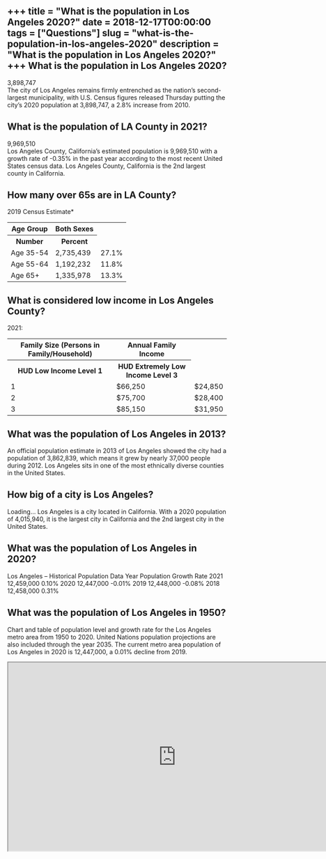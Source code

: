 +++
title = "What is the population in Los Angeles 2020?"
date = 2018-12-17T00:00:00
tags = ["Questions"]
slug = "what-is-the-population-in-los-angeles-2020"
description = "What is the population in Los Angeles 2020?"
+++
What is the population in Los Angeles 2020?
-------------------------------------------

3,898,747  
The city of Los Angeles remains firmly entrenched as the nation’s second-largest municipality, with U.S. Census figures released Thursday putting the city’s 2020 population at 3,898,747, a 2.8% increase from 2010.

What is the population of LA County in 2021?
--------------------------------------------

9,969,510  
Los Angeles County, California’s estimated population is 9,969,510 with a growth rate of -0.35% in the past year according to the most recent United States census data. Los Angeles County, California is the 2nd largest county in California.

How many over 65s are in LA County?
-----------------------------------

2019 Census Estimate\*

<table><tr><th>Age Group</th><th>Both Sexes</th></tr><tr><th>Number</th><th>Percent</th></tr><tr><td>Age 35-54</td><td>2,735,439</td><td>27.1%</td></tr><tr><td>Age 55-64</td><td>1,192,232</td><td>11.8%</td></tr><tr><td>Age 65+</td><td>1,335,978</td><td>13.3%</td></tr></table>

What is considered low income in Los Angeles County?
----------------------------------------------------

2021:

<table><tr><th>Family Size (Persons in Family/Household)</th><th>Annual Family Income</th></tr><tr><th>HUD Low Income Level 1</th><th>HUD Extremely Low Income Level 3</th></tr><tr><td>1</td><td>$66,250</td><td>$24,850</td></tr><tr><td>2</td><td>$75,700</td><td>$28,400</td></tr><tr><td>3</td><td>$85,150</td><td>$31,950</td></tr></table>

What was the population of Los Angeles in 2013?
-----------------------------------------------

An official population estimate in 2013 of Los Angeles showed the city had a population of 3,862,839, which means it grew by nearly 37,000 people during 2012. Los Angeles sits in one of the most ethnically diverse counties in the United States.

How big of a city is Los Angeles?
---------------------------------

Loading… Los Angeles is a city located in California. With a 2020 population of 4,015,940, it is the largest city in California and the 2nd largest city in the United States.

What was the population of Los Angeles in 2020?
-----------------------------------------------

Los Angeles – Historical Population Data Year Population Growth Rate 2021 12,459,000 0.10% 2020 12,447,000 -0.01% 2019 12,448,000 -0.08% 2018 12,458,000 0.31%

What was the population of Los Angeles in 1950?
-----------------------------------------------

Chart and table of population level and growth rate for the Los Angeles metro area from 1950 to 2020. United Nations population projections are also included through the year 2035. The current metro area population of Los Angeles in 2020 is 12,447,000, a 0.01% decline from 2019.

<iframe allow="accelerometer; autoplay; clipboard-write; encrypted-media; gyroscope; picture-in-picture" allowfullscreen="" class="__youtube_prefs__  epyt-is-override  no-lazyload" data-no-lazy="1" data-origheight="433" data-origwidth="770" data-skipgform_ajax_framebjll="" height="433" id="_ytid_69036" loading="lazy" src="https://www.youtube.com/embed/t3FuTWbCr6M?enablejsapi=1&autoplay=0&cc_load_policy=0&cc_lang_pref=&iv_load_policy=1&loop=0&modestbranding=0&rel=1&fs=1&playsinline=0&autohide=2&theme=dark&color=red&controls=1&" title="YouTube player" width="770"></iframe>
